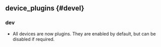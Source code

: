 device_plugins {#devel}
--------------

### dev

* All devices are now plugins. They are enabled by default, but can be disabled
  if required.
